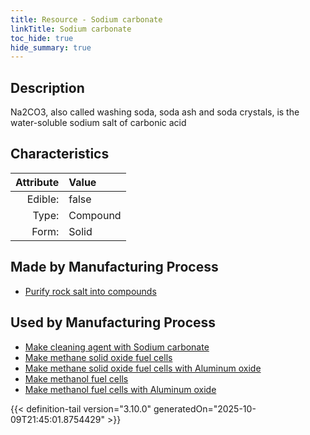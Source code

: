 ```yaml
---
title: Resource - Sodium carbonate
linkTitle: Sodium carbonate
toc_hide: true
hide_summary: true
---
```

<!-- This is generated by the MarsSim HelpGenertor, do not edit. -->

## Description
Na2CO3, also called washing soda,&#10;&#9;&#9;soda ash and soda crystals, is the water-soluble sodium salt of carbonic acid&#10;&#9;

## Characteristics

| Attribute      | Value |
|--------:|:------|
|Edible:|false|
|Type:|Compound|
|Form:|Solid|
 
## Made by Manufacturing Process

- [Purify rock salt into compounds](/docs/definitions/process/purify-rock-salt-into-compounds)

## Used by Manufacturing Process

- [Make cleaning agent with Sodium carbonate](/docs/definitions/process/make-cleaning-agent-with-sodium-carbonate)
- [Make methane solid oxide fuel cells](/docs/definitions/process/make-methane-solid-oxide-fuel-cells)
- [Make methane solid oxide fuel cells with Aluminum oxide](/docs/definitions/process/make-methane-solid-oxide-fuel-cells-with-aluminum-oxide)
- [Make methanol fuel cells](/docs/definitions/process/make-methanol-fuel-cells)
- [Make methanol fuel cells with Aluminum oxide](/docs/definitions/process/make-methanol-fuel-cells-with-aluminum-oxide)


    


{{< definition-tail version="3.10.0" generatedOn="2025-10-09T21:45:01.8754429" >}}


